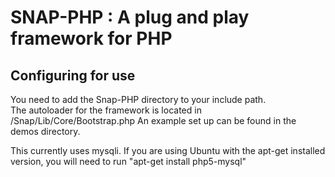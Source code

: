 SNAP-PHP : A plug and play framework for PHP
==================================================

Configuring for use
--------------------------------------

You need to add the Snap-PHP directory to your include path.  
The autoloader for the framework is located in /Snap/Lib/Core/Bootstrap.php
An example set up can be found in the demos directory.

This currently uses mysqli.  If you are using Ubuntu with the apt-get installed version, you will need to run "apt-get install php5-mysql"
